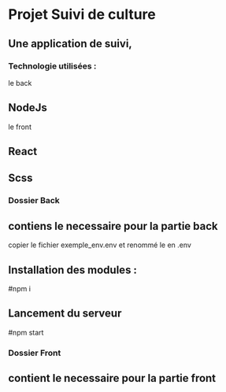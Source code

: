 # Projet Suivi de culture 

## Une application de suivi, 

### Technologie utilisées : 
le back
## NodeJs

le front
## React
## Scss


### Dossier Back
## contiens le necessaire pour la partie back
copier le fichier exemple_env.env et renommé le en .env
## Installation des modules :
#npm i 

## Lancement du serveur
#npm start

### Dossier Front
## contient le necessaire pour la partie front
